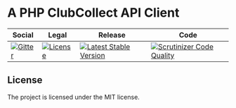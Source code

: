 # A PHP ClubCollect API Client

<table>
<thead>
<tr>
<th>Social</th>
<th>Legal</th>
<th>Release</th>
<th>Code</th>
</tr>
</thead>
<tbody>
<tr>
<td>
<a href="https://gitter.im/SetBased/php-abc?utm_source=badge&utm_medium=badge&utm_campaign=pr-badge"><img src="https://badges.gitter.im/SetBased/php-abc.svg" alt="Gitter"/></a>
</td>
<td>
<a href="https://packagist.org/packages/setbased/club-collect-api-client"><img src="https://poser.pugx.org/setbased/club-collect-api-client/license" alt="License"/></a>
</td>
<td>
<a href="https://packagist.org/packages/setbased/club-collect-api-client"><img src="https://poser.pugx.org/setbased/club-collect-api-client/v/stable" alt="Latest Stable Version"/></a>
</td>
<td>
<a href="https://scrutinizer-ci.com/g/SetBased/php-club-collect-api-client/?branch=master"><img src="https://scrutinizer-ci.com/g/SetBased/php-club-collect-api-client/badges/quality-score.png?b=master" alt="Scrutinizer Code Quality"/></a>
</td>
</tr>
</tbody>
</table>

##  License
  
The project is licensed under the MIT license.
